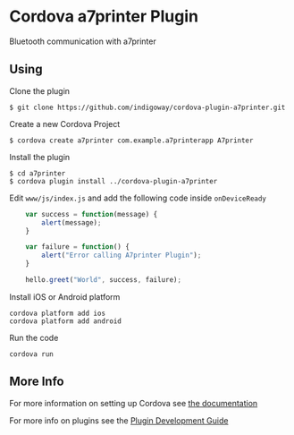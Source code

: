 # Cordova a7printer Plugin

Bluetooth communication with a7printer

## Using
Clone the plugin

    $ git clone https://github.com/indigoway/cordova-plugin-a7printer.git

Create a new Cordova Project

    $ cordova create a7printer com.example.a7printerapp A7printer
    
Install the plugin

    $ cd a7printer
    $ cordova plugin install ../cordova-plugin-a7printer
    

Edit `www/js/index.js` and add the following code inside `onDeviceReady`

```js
    var success = function(message) {
        alert(message);
    }

    var failure = function() {
        alert("Error calling A7printer Plugin");
    }

    hello.greet("World", success, failure);
```

Install iOS or Android platform

    cordova platform add ios
    cordova platform add android
    
Run the code

    cordova run 

## More Info

For more information on setting up Cordova see [the documentation](http://cordova.apache.org/docs/en/4.0.0/guide_cli_index.md.html#The%20Command-Line%20Interface)

For more info on plugins see the [Plugin Development Guide](http://cordova.apache.org/docs/en/4.0.0/guide_hybrid_plugins_index.md.html#Plugin%20Development%20Guide)
